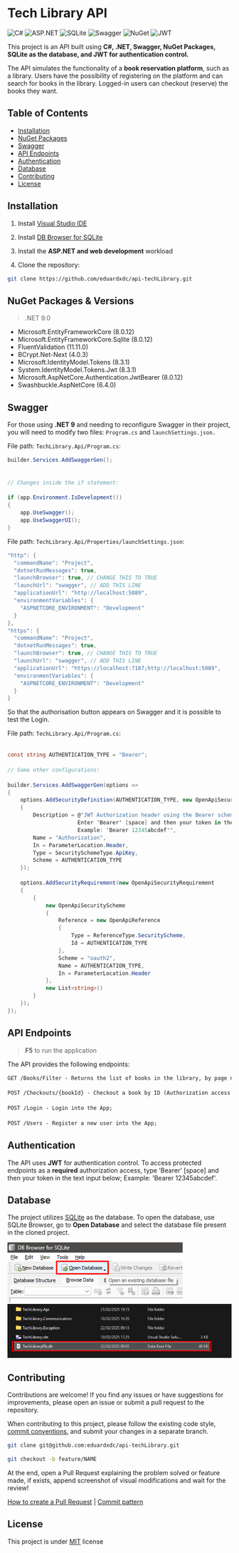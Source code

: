 # Tech Library API

![C#](https://img.shields.io/badge/csharp-white.svg?style=for-the-badge&logo=codio&logoColor=black)
![ASP.NET](https://img.shields.io/badge/asp.net-white.svg?style=for-the-badge&logo=dotnet&logoColor=black)
![SQLite](https://img.shields.io/badge/sqlite-white.svg?style=for-the-badge&logo=sqlite&logoColor=black)
![Swagger](https://img.shields.io/badge/swagger-white.svg?style=for-the-badge&logo=swagger&logoColor=black)
![NuGet](https://img.shields.io/badge/nuget-white.svg?style=for-the-badge&logo=nuget&logoColor=black)
![JWT](https://img.shields.io/badge/JWT-white?style=for-the-badge&logo=json%20web%20tokens&logoColor=black)

This project is an API built using **C#, .NET, Swagger, NuGet Packages, SQLite as the database, and JWT for authentication control.**

The API simulates the functionality of a **book reservation platform**, such as a library. Users have the possibility of registering on the platform and can search for books in the library. Logged-in users can checkout (reserve) the books they want.

## Table of Contents

- [Installation](#installation)
- [NuGet Packages](#nuget-packages--versions)
- [Swagger](#swagger)
- [API Endpoints](#api-endpoints)
- [Authentication](#authentication)
- [Database](#database)
- [Contributing](#contributing)
- [License](#license)

## Installation

1. Install [Visual Studio IDE](https://visualstudio.microsoft.com/)

2. Install [DB Browser for SQLite](https://sqlitebrowser.org/dl/)

3. Install the **ASP.NET and web development** workload

4. Clone the repository:

```bash
git clone https://github.com/eduardxdc/api-techLibrary.git
```

## NuGet Packages & Versions
> .NET 9.0

* Microsoft.EntityFrameworkCore (8.0.12) <br>
* Microsoft.EntityFrameworkCore.Sqlite (8.0.12) <br>
* FluentValidation (11.11.0) <br>
* BCrypt.Net-Next (4.0.3) <br>
* Microsoft.IdentityModel.Tokens (8.3.1) <br>
* System.IdentityModel.Tokens.Jwt (8.3.1) <br>
* Microsoft.AspNetCore.Authentication.JwtBearer (8.0.12) <br>
* Swashbuckle.AspNetCore (6.4.0)

## Swagger
For those using **.NET 9** and needing to reconfigure Swagger in their project, you will need to modify two files: ``Program.cs`` and ``launchSettings.json.``

File path: ``TechLibrary.Api/Program.cs``:
```csharp
builder.Services.AddSwaggerGen();


// Changes inside the if statement:

if (app.Environment.IsDevelopment())
{
    app.UseSwagger();
    app.UseSwaggerUI();
}
```

File path: ``TechLibrary.Api/Properties/launchSettings.json``:
```csharp
"http": {
  "commandName": "Project",
  "dotnetRunMessages": true,
  "launchBrowser": true, // CHANGE THIS TO TRUE
  "launchUrl": "swagger", // ADD THIS LINE
  "applicationUrl": "http://localhost:5089",
  "environmentVariables": {
    "ASPNETCORE_ENVIRONMENT": "Development"
  }
},
"https": {
  "commandName": "Project",
  "dotnetRunMessages": true,
  "launchBrowser": true, // CHANGE THIS TO TRUE
  "launchUrl": "swagger", // ADD THIS LINE
  "applicationUrl": "https://localhost:7187;http://localhost:5089",
  "environmentVariables": {
    "ASPNETCORE_ENVIRONMENT": "Development"
  }
}
```

So that the authorisation button appears on Swagger and it is possible to test the Login.

File path: ``TechLibrary.Api/Program.cs``:
```csharp

const string AUTHENTICATION_TYPE = "Bearer";

// Some other configurations:

builder.Services.AddSwaggerGen(options =>
{
    options.AddSecurityDefinition(AUTHENTICATION_TYPE, new OpenApiSecurityScheme
    {
        Description = @"JWT Authorization header using the Bearer scheme.
                      Enter 'Bearer' [space] and then your token in the text input below;
                      Example: 'Bearer 12345abcdef'",
        Name = "Authorization",
        In = ParameterLocation.Header,
        Type = SecuritySchemeType.ApiKey,
        Scheme = AUTHENTICATION_TYPE
    });

    options.AddSecurityRequirement(new OpenApiSecurityRequirement
    {
        {
            new OpenApiSecurityScheme
            {
                Reference = new OpenApiReference
                {
                    Type = ReferenceType.SecurityScheme,
                    Id = AUTHENTICATION_TYPE
                },
                Scheme = "oauth2",
                Name = AUTHENTICATION_TYPE,
                In = ParameterLocation.Header
            },
            new List<string>()
        }
    });
});
``` 

## API Endpoints
> **F5** to run the application

The API provides the following endpoints:

```markdown
GET /Books/Filter - Returns the list of books in the library, by page number or book title;

POST /Checkouts/{bookId} - Checkout a book by ID (Authorization access required);

POST /Login - Login into the App;

POST /Users - Register a new user into the App;
```

## Authentication
The API uses **JWT** for authentication control. To access protected endpoints as a **required** authorization access, type 'Bearer' [space] and then your token in the text input below; Example: 'Bearer 12345abcdef'.

## Database
The project utilizes [SQLite](https://sqlitebrowser.org/dl/) as the database. To open the database, use SQLite Browser, go to **Open Database** and select the database file present in the cloned project.

![Open Database](./.github/openDatabase.png)
![Select the Database](./.github/openDatabaseII.png)

## Contributing

Contributions are welcome! If you find any issues or have suggestions for improvements, please open an issue or submit a pull request to the repository.

When contributing to this project, please follow the existing code style, [commit conventions](https://www.conventionalcommits.org/en/v1.0.0/), and submit your changes in a separate branch.

```bash
git clone git@github.com:eduardxdc/api-techLibrary.git
```

```bash
git checkout -b feature/NAME
```

At the end, open a Pull Request explaining the problem solved or feature made, if exists, append screenshot of visual modifications and wait for the review!

[How to create a Pull Request](https://www.atlassian.com/git/tutorials/making-a-pull-request) |
[Commit pattern](https://gist.github.com/joshbuchea/6f47e86d2510bce28f8e7f42ae84c716)

## License

This project is under [MIT](LICENSE) license